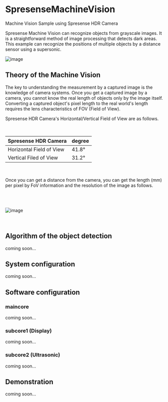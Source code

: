 # SpresenseMachineVision
Machine Vision Sample using Spresense HDR Camera

Spresense Machine Vision can recognize objects from grayscale images.
It is a straightforward method of image processing that detects dark areas. This example can recognize the positions of multiple objects by a distance sensor using a supersonic.

![image](https://github.com/user-attachments/assets/27331aab-aca9-4065-966f-0aa7f871d9a6)

## Theory of the Machine Vision
The key to understanding the measurement by a captured image is the knowledge of camera systems. Once you get a captured image by a camera, you cannot know the real length of objects only by the image itself. Converting a captured object's pixel length to the real world's length requires the lens characteristics of FOV (Field of View).

Spresense HDR Camera's Horizontal/Vertical Field of View are as follows.

<br/>


| Spresense HDR Camera     | degree |
|--------------------------|--------|
| Horizontal Field of View |  41.8° |
| Vertical Filed of View   |  31.2° |

<br/>

Once you can get a distance from the camera, you can get the length (mm) per pixel by FoV information and the resolution of the image as follows.

<br/><br/>

![image](https://github.com/user-attachments/assets/ff31c43e-e5e7-4920-ad03-f9140a6fb183)

<br/>

## Algorithm of the object detection

coming soon...

## System configuration

coming soon...

## Software configuration
### maincore
coming soon...

### subcore1 (Display)
coming soon...

### subcore2 (Ultrasonic)
coming soon...

## Demonstration
coming soon...



